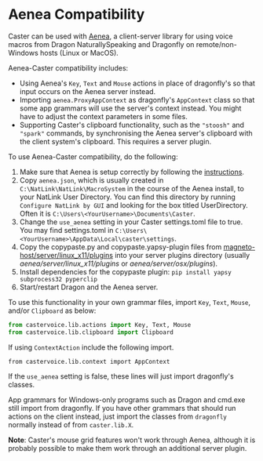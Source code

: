 # Aenea Compatibility

Caster can be used with [Aenea](https://github.com/dictation-toolbox/aenea), a client-server library for using voice macros from Dragon NaturallySpeaking and Dragonfly on remote/non-Windows hosts (Linux or MacOS).

Aenea-Caster compatibility includes:

* Using Aenea's `Key`, `Text` and `Mouse` actions in place of dragonfly's so that input occurs on the Aenea server instead.
* Importing `aenea.ProxyAppContext` as dragonfly's `AppContext` class so that some app grammars will use the server's context instead. You might have to adjust the context parameters in some files.
* Supporting Caster's clipboard functionality, such as the `"stoosh"` and `"spark"` commands, by synchronising the Aenea server's clipboard with the client system's clipboard. This requires a server plugin.

To use Aenea-Caster compatibility, do the following:

1. Make sure that Aenea is setup correctly by following the [instructions](https://github.com/dictation-toolbox/aenea).
1. Copy `aenea.json`, which is usually created in `C:\NatLink\NatLink\MacroSystem` in the course of the Aenea install, to your NatLink User Directory. You can find this directory by running `Configure NatLink by GUI` and looking for the box titled UserDirectory. Often it is `C:\Users\<YourUsername>\Documents\Caster`.
1. Change the `use_aenea` setting in your Caster settings.toml file to true. You may find settings.toml in `C:\Users\<YourUsername>\AppData\Local\caster\settings`.
1. Copy the copypaste.py and copypaste.yapsy-plugin files from [magneto-host/server/linux_x11/plugins](https://github.com/Danesprite/magneto-host/tree/master/server/linux_x11/plugins) into your server plugins directory (usually *aenea/server/linux\_x11/plugins* or *aenea/server/osx/plugins*).
1. Install dependencies for the copypaste plugin: `pip install yapsy subprocess32 pyperclip`
1. Start/restart Dragon and the Aenea server.

To use this functionality in your own grammar files, import `Key`, `Text`, `Mouse`, and/or `Clipboard` as below:

``` Python
from castervoice.lib.actions import Key, Text, Mouse
from castervoice.lib.clipboard import Clipboard
```

If using `ContextAction` include the following import.
```
from castervoice.lib.context import AppContext
```

If the `use_aenea` setting is false, these lines will just import dragonfly's classes.

App grammars for Windows-only programs such as Dragon and cmd.exe still import from dragonfly. If you have other grammars that should run actions on the client instead, just import the classes from `dragonfly` normally instead of from `caster.lib.X`.

**Note**: Caster's mouse grid features won't work through Aenea, although it is probably possible to make them work through an additional server plugin.
